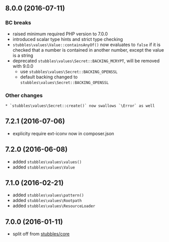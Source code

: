 8.0.0 (2016-07-11)
------------------

### BC breaks

  * raised minimum required PHP version to 7.0.0
  * introduced scalar type hints and strict type checking
  * `stubbles\values\Value::containsAnyOf()` now evaluates to `false` if it is checked that a number is contained in another number, except the value is a string
  * deprecated `stubbles\values\Secret::BACKING_MCRYPT`, will be removed with 9.0.0
    * use `stubbles\values\Secret::BACKING_OPENSSL`
    * default backing changed to `stubbles\values\Secret::BACKING_OPENSSL`

  ### Other changes

    * `stubbles\values\Secret::create()` now swallows `\Error` as well


7.2.1 (2016-07-06)
------------------

  * explicity require ext-iconv now in composer.json


7.2.0 (2016-06-08)
-----------------

  * added `stubbles\values\values()`
  * added `stubbles\values\Value`


7.1.0 (2016-02-21)
------------------

  * added `stubbles\values\pattern()`
  * added `stubbles\values\Rootpath`
  * added `stubbles\values\ResourceLoader`


7.0.0 (2016-01-11)
------------------

  * split off from [stubbles/core](https://github.com/stubbles/stubbles-core)
